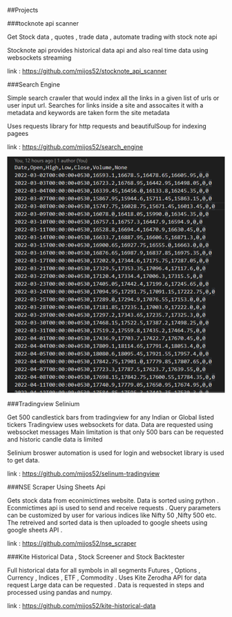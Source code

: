##Projects

###tocknote api scanner

Get Stock data , quotes , trade data , automate trading with stock note api 

Stocknote api provides historical data api and also real time data using websockets
streaming

link : https://github.com/mijos52/stocknote_api_scanner

###Search Engine 

Simple search crawler that would index all the links in a given list of urls or
user input url. Searches for links inside a site and assocaites it with a metadata
and keywords are taken form the site metadata

Uses requests library for http requests and beautifulSoup for indexing pagees

link : https://github.com/mijos52/search_engine

![image](https://github.com/mijos52/Portfolio/blob/main/Screenshot%20(8).png)

###Tradingview Selinium

Get 500 candlestick bars from tradingview for any Indian or Global listed tickers
Tradingview uses websockets for data. Data are requested using websocket messages
Main limitation is that only 500 bars can be requested and historic candle data is 
limited 

Selinium broswer automation is used for login and websocket library is used to 
get data.

link : https://github.com/mijos52/selinum-tradingview

###NSE Scraper Using Sheets Api

Gets stock data from econimictimes website. Data is sorted using python . Econmictimes
api is used to send and receive requests . Query parameters can be customized 
by user for various indices like Nifty 50 ,Nifty 500 etc. The retreived and sorted 
data is then uploaded to google sheets using google sheets API .

link : https://github.com/mijos52/nse_scraper

###Kite Historical Data , Stock Screener and Stock Backtester

Full historical data for all symbols in all segments Futures , Options , Currency , Indices , ETF , Commodity . Uses Kite Zerodha API for data request
Large data can be requested . Data is requested in steps and processed using pandas and numpy.

link : https://github.com/mijos52/kite-historical-data
